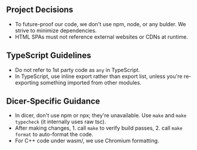 ## Project Decisions
- To future-proof our code, we don't use npm, node, or any bulder. We strive to minimize dependencies.
- HTML SPAs must not reference external websites or CDNs at runtime.

## TypeScript Guidelines
- Do not refer to 1st party code as `any` in TypeScript.
- In TypeScript, use inline export rather than export list, unless you're re-exporting something imported from other modules.

## Dicer-Specific Guidance
- In dicer, don't use npm or npx; they're unavailable. Use `make` and `make typecheck` (it internally uses raw tsc).
- After making changes, 1. call `make` to verify build passes, 2. call `make format` to auto-format the code.
- For C++ code under wasm/, we use Chromium formatting.
